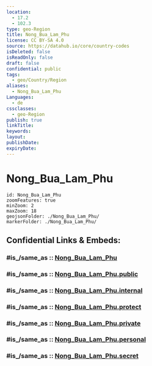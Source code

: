 ```yaml
---
location:
  - 17.2
  - 102.3
type: geo-Region
title: Nong_Bua_Lam_Phu
license: CC BY-SA 4.0
source: https://datahub.io/core/country-codes
isDeleted: false
isReadOnly: false
draft: false
confidential: public
tags:
  - geo/Country/Region
aliases:
  - Nong_Bua_Lam_Phu
Languages:
  - de
cssclasses:
  - geo-Region
publish: true
linkTitle:
keywords:
layout:
publishDate:
expiryDate:
---
```


# Nong_Bua_Lam_Phu

```leaflet
id: Nong_Bua_Lam_Phu
zoomFeatures: true 
minZoom: 2 
maxZoom: 18
geojsonFolder: ./Nong_Bua_Lam_Phu/
markerFolder: ./Nong_Bua_Lam_Phu/
```


## Confidential Links & Embeds: 

### #is_/same_as :: [Nong_Bua_Lam_Phu](/_Standards/Earth/Continent/Asia/Asia~South~East/Thailand/Provinces~Thailand/Nong_Bua_Lam_Phu.md) 

### #is_/same_as :: [Nong_Bua_Lam_Phu.public](/_public/Earth/Continent/Asia/Asia~South~East/Thailand/Provinces~Thailand/Nong_Bua_Lam_Phu.public.md) 

### #is_/same_as :: [Nong_Bua_Lam_Phu.internal](/_internal/Earth/Continent/Asia/Asia~South~East/Thailand/Provinces~Thailand/Nong_Bua_Lam_Phu.internal.md) 

### #is_/same_as :: [Nong_Bua_Lam_Phu.protect](/_protect/Earth/Continent/Asia/Asia~South~East/Thailand/Provinces~Thailand/Nong_Bua_Lam_Phu.protect.md) 

### #is_/same_as :: [Nong_Bua_Lam_Phu.private](/_private/Earth/Continent/Asia/Asia~South~East/Thailand/Provinces~Thailand/Nong_Bua_Lam_Phu.private.md) 

### #is_/same_as :: [Nong_Bua_Lam_Phu.personal](/_personal/Earth/Continent/Asia/Asia~South~East/Thailand/Provinces~Thailand/Nong_Bua_Lam_Phu.personal.md) 

### #is_/same_as :: [Nong_Bua_Lam_Phu.secret](/_secret/Earth/Continent/Asia/Asia~South~East/Thailand/Provinces~Thailand/Nong_Bua_Lam_Phu.secret.md)

